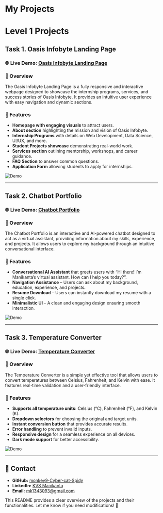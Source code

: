 # My Projects

# Level 1 Projects

## Task 1. Oasis Infobyte Landing Page

### 🌐 Live Demo: [Oasis Infobyte Landing Page](https://oibsip-psi-two.vercel.app/)

### 📌 Overview
The Oasis Infobyte Landing Page is a fully responsive and interactive webpage designed to showcase the internship programs, services, and success stories of Oasis Infobyte. It provides an intuitive user experience with easy navigation and dynamic sections.

### 🚀 Features
- **Homepage with engaging visuals** to attract users.
- **About section** highlighting the mission and vision of Oasis Infobyte.
- **Internship Programs** with details on Web Development, Data Science, UI/UX, and more.
- **Student Projects showcase** demonstrating real-world work.
- **Services section** outlining mentorship, workshops, and career guidance.
- **FAQ Section** to answer common questions.
- **Application Form** allowing students to apply for internships.


![Demo](https://i.ibb.co/Kxm7Sgrq/IMG-20250320-000557.jpg)



---



## Task 2. Chatbot Portfolio

### 🌐 Live Demo: [Chatbot Portfolio](https://oibsip-ary8.vercel.app/)

### 📌 Overview
The Chatbot Portfolio is an interactive and AI-powered chatbot designed to act as a virtual assistant, providing information about my skills, experience, and projects. It allows users to explore my background through an intuitive conversational interface.

### 🚀 Features
- **Conversational AI Assistant** that greets users with “Hi there! I’m Manikanta’s virtual assistant. How can I help you today?”.
- **Navigation Assistance** – Users can ask about my background, education, experience, and projects.
- **Resume Download** – Users can instantly download my resume with a single click.
- **Minimalistic UI** – A clean and engaging design ensuring smooth interaction.

![Demo](https://i.ibb.co/G3t4KXg3/IMG-20250320-000614.jpg)


---



## Task 3. Temperature Converter

### 🌐 Live Demo: [Temperature Converter](https://oibsip-xl1w.vercel.app/)

### 📌 Overview
The Temperature Converter is a simple yet effective tool that allows users to convert temperatures between Celsius, Fahrenheit, and Kelvin with ease. It features real-time validation and a user-friendly interface.

### 🚀 Features
- **Supports all temperature units:** Celsius (°C), Fahrenheit (°F), and Kelvin (K).
- **Dropdown selectors** for choosing the original and target units.
- **Instant conversion button** that provides accurate results.
- **Error handling** to prevent invalid inputs.
- **Responsive design** for a seamless experience on all devices.
- **Dark mode support** for better accessibility.

![Demo](https://i.ibb.co/3y2Gt1K8/IMG-20250320-000630.jpg)

---

## 📧 Contact

- **GitHub:** [monkey9-Cyber-cat-Spidy](https://github.com/monkey9-Cyber-cat-Spidy)
- **LinkedIn:** [KVS Manikanta](https://in.linkedin.com/in/kuncham-venkata-satya-manikanta-9715a4321)
- **Email:** mk1343093@gmail.com

This README provides a clear overview of the projects and their functionalities. Let me know if you need modifications! 🚀
